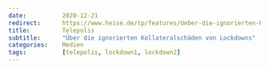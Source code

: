 ```yaml
---
date:          2020-12-21
redirect:      https://www.heise.de/tp/features/Ueber-die-ignorierten-Kollateralschaeden-von-Lockdowns-4993947.html
title:         Telepolis
subtitle:      "Über die ignorierten Kollateralschäden von Lockdowns"
categories:    Medien
tags:          [telepolis, lockdown1, lockdown2]
---
```

